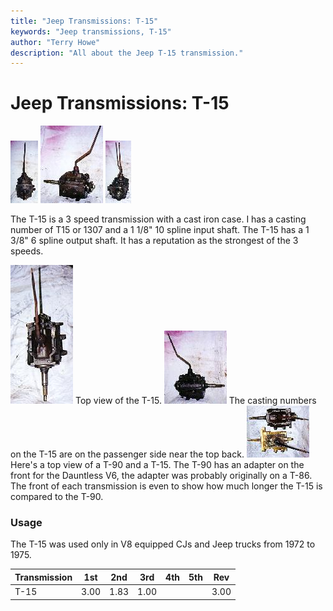 ```yaml
---
title: "Jeep Transmissions: T-15"
keywords: "Jeep transmissions, T-15"
author: "Terry Howe"
description: "All about the Jeep T-15 transmission."
---
```

# Jeep Transmissions: T-15

[![T-15 front](../../img/transmission/factory/t15f_.jpg)](../../img/transmission/factory/t15f.jpg) [![T-15 side](../../img/transmission/factory/t15ds_.jpg)](../../img/transmission/factory/t15ds.jpg) [![T-15 back](../../img/transmission/factory/t15b_.jpg)](../../img/transmission/factory/t15b.jpg)   

The T-15 is a 3 speed transmission with a cast iron case. I has a casting number of T15 or 1307 and a 1 1/8" 10 spline input shaft. The T-15 has a 1 3/8" 6 spline output shaft. It has a reputation as the strongest of the 3 speeds.

[![T-15 top](../../img/transmission/factory/t15t_.jpg)](../../img/transmission/factory/t15t.jpg) Top view of the T-15. [![T-15 passenger side](../../img/transmission/factory/t15ps_.jpg)](../../img/transmission/factory/t15ps.jpg) The casting numbers on the T-15 are on the passenger side near the top back. [![T-15 vs. T-90](../../img/transmission/factory/t15t90_.jpg)](../../img/transmission/factory/t15t90.jpg) Here's a top view of a T-90 and a T-15. The T-90 has an adapter on the front for the Dauntless V6, the adapter was probably originally on a T-86. The front of each transmission is even to show how much longer the T-15 is compared to the T-90. 

### Usage

The T-15 was used only in V8 equipped CJs and Jeep trucks from 1972 to 1975.

| Transmission | 1st  | 2nd  | 3rd  | 4th | 5th | Rev  |
|--------------|------|------|------|-----|-----|------|
| T-15         | 3.00 | 1.83 | 1.00 |     |     | 3.00 |